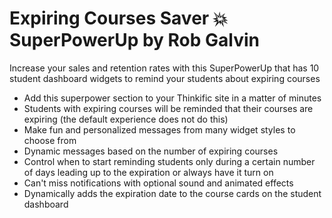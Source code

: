 # Expiring Courses Saver 💥SuperPowerUp by Rob Galvin

Increase your sales and retention rates with this SuperPowerUp that has 10 student dashboard widgets to remind your students about expiring courses

* Add this superpower section to your Thinkific site in a matter of minutes
* Students with expiring courses will be reminded that their courses are expiring (the default experience does not do this)
* Make fun and personalized messages from many widget styles to choose from
* Dynamic messages based on the number of expiring courses
* Control when to start reminding students only during a certain number of days leading up to the expiration or always have it turn on
* Can't miss notifications with optional sound and animated effects
* Dynamically adds the expiration date to the course cards on the student dashboard
